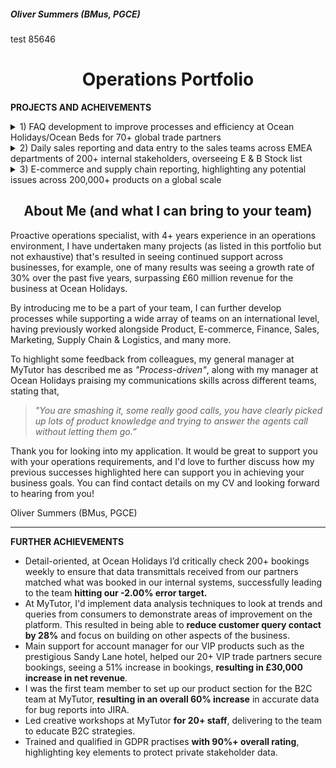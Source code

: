 <h5 align="left">Oliver Summers (BMus, PGCE)</h5>
test 85646
<h1 align="center">Operations Portfolio</h1>

**PROJECTS AND ACHEIVEMENTS**

<details>
  <summary>1) FAQ development to improve processes and efficiency at Ocean Holidays/Ocean Beds for 70+ global trade partners
</summary>
<br>

*One of my achievements at Ocean Holidays, where I’ve taken ownership to improve our processes as we were receiving queries from customers but due to privacy policy we could only communicate with trade partners for their booking. I would be responsible for collecting CRM data of 70+ international travel partners from our internal systems into an Excel format, to look at areas of improvement to build our FAQ page on our site. Through an analysis on CRM cases, I was able to successfully present the biggest customer queries to management using data maps to illustrate queries from different trade partners and build our FAQ page on our website, that resulted in an increase of overall efficiency as a business by 26% since 2020 - https://oceanbeds.com/Home/Faqs*

__________________________________________________
<h4 align="center">Drafting of FAQ page on word/pdf, with feedback from management</h4>

![](images/FAQ%20Draft.png)

<h4 align="center">Final version, as found on the official website</h4>

> ![FAQ Finalised](https://user-images.githubusercontent.com/111752059/190121610-5d3e3003-bd95-4e99-a3e2-5c506be3ece4.png)

</details>

<details>
  <summary>2) Daily sales reporting and data entry to the sales teams across EMEA departments of 200+ internal stakeholders, overseeing E & B Stock list </summary>
<br>

*Able to manage own workload effectively. For example, at Fender, I’d provide weekly reports to commercial and operations teams across EMEA departments, such as open order fills and B stock lists of our products, resulting in meeting our 1,000+ weekly orders for dealers and direct consumers.*
__________________________________________________
<h4 align="center">B stock list to boost revenue to global partners to 45+ countries across Europe, Middle East and Africa</h4>
  
> ![B Stock List](https://user-images.githubusercontent.com/111752059/190121601-1e7d7d58-5124-4811-a785-e68e1ebf5cc1.png)
  
<h4 align="center">Local stock for sales team in the UK and Ireland, creating daily reports that saw 14% increase in sales on a weekly basis</h4>

> ![E Stock List](https://user-images.githubusercontent.com/111752059/190121653-f7d43290-58fc-403f-8171-15ceb09b65f6.png)

</details>

<details>
  <summary>3) E-commerce and supply chain reporting, highlighting any potential issues across 200,000+ products on a global scale</summary>
<br>

*Analysed data from supply chain and E-commerce teams, successfully delivering tasks in a timely manner and to a high standard. Able to manage own workload effectively. For example, at Fender, I’d provide weekly reports to commercial and operations teams across EMEA departments, such as open order fills and B stock lists of our products, resulting in meeting our 1,000+ weekly orders for dealers and direct consumers.*

*Highly efficient in using Google Suite/Microsoft Office. At Fender, I use Excel to deliver reports to help track and process products, using VLOOKUP, COUNTIF, and Pivot Table Analysis to retrieve results from our internal system to help plan with order forecasts.*
__________________________________________________
<h4 align="center"> Open order fill that's analysed to provide the logistics team to successfully manage 100,000+ products from the warehouse </h4>
  
> ![Open Order](https://user-images.githubusercontent.com/111752059/190121578-f6512eb0-0934-48e5-99a4-7911cfdf8edb.png)
  
<h4 align="center"> Supporting E-commerce team on securing stock allocated and available into web reserve </h4>
  
> ![E-commerce product](https://user-images.githubusercontent.com/111752059/190121594-811cbe9c-4bc8-4b36-bf66-90e4eb5db6ed.png)

</details>

<h2 align="center">About Me (and what I can bring to your team)</h2>

Proactive operations specialist, with 4+ years experience in an operations environment, I have undertaken many projects (as listed in this portfolio but not exhaustive) that's resulted in seeing continued support across businesses, for example, one of many results was seeing a growth rate of 30% over the past five years, surpassing £60 million revenue for the business at Ocean Holidays.

By introducing me to be a part of your team, I can further develop processes while supporting a wide array of teams on an international level, having previously worked alongside Product, E-commerce, Finance, Sales, Marketing, Supply Chain & Logistics, and many more.

To highlight some feedback from colleagues, my general manager at MyTutor has described me as *"Process-driven"*, along with my manager at Ocean Holidays praising my communications skills across different teams, stating that,

> *"You are smashing it, some really good calls, you have clearly picked up lots of product knowledge and trying to answer the agents call without letting them go.”*

Thank you for looking into my application. It would be great to support you with your operations requirements, and I'd love to further discuss how my previous successes highlighted here can support you in achieving your business goals. You can find contact details on my CV and looking forward to hearing from you!

Oliver Summers (BMus, PGCE)

___________

**FURTHER ACHIEVEMENTS**
<br>

- Detail-oriented, at Ocean Holidays I’d critically check 200+ bookings weekly to ensure that data transmittals received from our partners matched what was booked in our internal systems, successfully leading to the team **hitting our -2.00% error target.**
- At MyTutor, I'd implement data analysis techniques to look at trends and queries from consumers to demonstrate areas of improvement on the platform. This resulted in being able to **reduce customer query contact by 28%** and focus on building on other aspects of the business.
- Main support for account manager for our VIP products such as the prestigious Sandy Lane hotel, helped our 20+ VIP trade partners secure bookings, seeing  a 51% increase in bookings, **resulting in £30,000 increase in net revenue**.
- I was the first team member to set up our product section for the B2C team at MyTutor, **resulting in an overall 60% increase** in accurate data for bug reports into JIRA.
- Led creative workshops at MyTutor **for 20+ staff**, delivering to the team to educate B2C strategies.
- Trained and qualified in GDPR practises **with 90%+ overall rating**, highlighting key elements to protect private stakeholder data.
